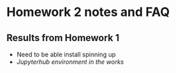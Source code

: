# Homework 2 notes and FAQ

## Results from Homework 1
* Need to be able install spinning up
* *Jupyterhub environment in the works*
